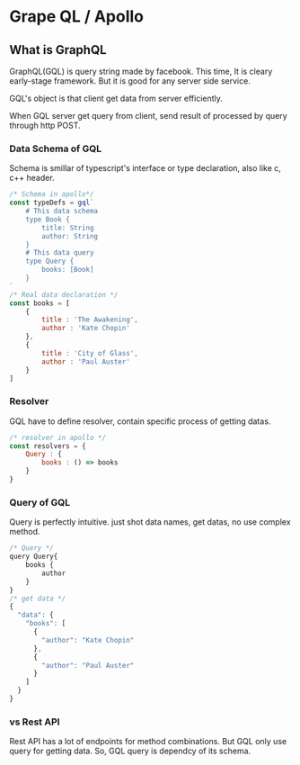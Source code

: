 # Grape QL / Apollo

## What is GraphQL

GraphQL(GQL) is query string made by facebook. This time, It is cleary early-stage framework. But it is good for any server side service.

GQL's object is that client get data from server efficiently.

When GQL server get query from client, send result of processed by query through http POST.

### Data Schema of GQL
Schema is smillar of typescript's interface or type declaration, also like c, c++ header.

```javascript
/* Schema in apollo*/
const typeDefs = gql`
	# This data schema
	type Book {
    	title: String
    	author: String
	}
	# This data query
	type Query {
		books: [Book]
	}
`
/* Real data declaration */
const books = [
	{
		title : 'The Awakening',
		author : 'Kate Chopin'
	},
	{
		title : 'City of Glass',
		author : 'Paul Auster'
	}
]
```

### Resolver
GQL have to define resolver, contain specific process of getting datas.

```javascript
/* resolver in apollo */
const resolvers = {
	Query : {
		books : () => books
	}
}
```

### Query of GQL
Query is perfectly intuitive. just shot data names, get datas, no use complex method.

```javascript 
/* Query */
query Query{
	books {
		author
	}
}
/* get data */
{
  "data": {
    "books": [
      {
        "author": "Kate Chopin"
      },
      {
        "author": "Paul Auster"
      }
    ]
  }
}
```

### vs Rest API

Rest API has a lot of endpoints for method combinations. But GQL only use query for getting data. So, GQL query is dependcy of its schema.
